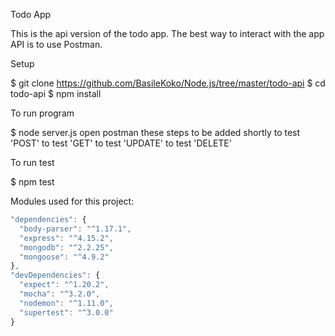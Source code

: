 Todo App

This is the api version of the todo app. The best way to interact with the app API is to use Postman.

Setup

$ git clone https://github.com/BasileKoko/Node.js/tree/master/todo-api
$ cd todo-api
$ npm install

To run program

$ node server.js
open postman
these steps to be added shortly
to test 'POST'
to test 'GET'
to test 'UPDATE'
to test 'DELETE'



To run test

$ npm test

Modules used for this project:  
```javascript
"dependencies": {
  "body-parser": "^1.17.1",
  "express": "^4.15.2",
  "mongodb": "^2.2.25",
  "mongoose": "^4.9.2"
},
"devDependencies": {
  "expect": "^1.20.2",
  "mocha": "^3.2.0",
  "nodemon": "^1.11.0",
  "supertest": "^3.0.0"
}
```

